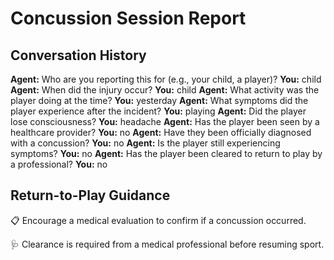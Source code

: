 # Concussion Session Report

## Conversation History

**Agent:** Who are you reporting this for (e.g., your child, a player)?
**You:** child
**Agent:** When did the injury occur?
**You:** child
**Agent:** What activity was the player doing at the time?
**You:** yesterday
**Agent:** What symptoms did the player experience after the incident?
**You:** playing
**Agent:** Did the player lose consciousness?
**You:** headache
**Agent:** Has the player been seen by a healthcare provider?
**You:** no
**Agent:** Have they been officially diagnosed with a concussion?
**You:** no
**Agent:** Is the player still experiencing symptoms?
**You:** no
**Agent:** Has the player been cleared to return to play by a professional?
**You:** no

## Return-to-Play Guidance

📋 Encourage a medical evaluation to confirm if a concussion occurred.

🩺 Clearance is required from a medical professional before resuming sport.
